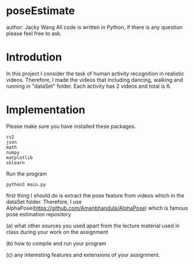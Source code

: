 # poseEstimate

author: Jacky Wang
All code is written in Python, if there is any question please feel free to ask.

# Introdution
In this project I consider the task of human activity recognition in realistic videos. Therefore, I made the videos that including dancing, walking and running in "dataSet" folder. Each activity has 2 videos and total is 6.

# Implementation

Please make sure you have installed these packages.

```
cv2
json
math
numpy
matplotlib
sklearn
```

Run the program
```
python3 main.py
```

first thing I should do is extract the pose feature from videos which in the dataSet folder. Therefore, I use AlphaPose(https://github.com/Amanbhandula/AlphaPose) which is famous pose estimation repository 


(a) what other sources you used apart from the lecture material used in class during your work on the assignment

(b) how to compile and run your program

(c) any interesting features and extensions of your assignment.

